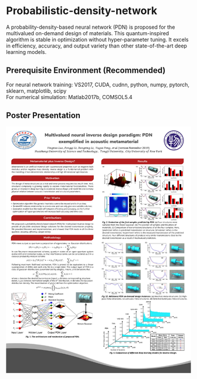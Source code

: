 # Probabilistic-density-network   
A probability-density-based neural network (PDN) is proposed for the multivalued on-demand design of materials. This quantum-inspired algorithm is stable in optimization without hyper-parameter tuning. It excels in efficiency, accuracy, and output variety than other state-of-the-art deep learning models.
## Prerequisite Environment (Recommended)
For neural network training: VS2017, CUDA, cudnn, python, numpy, pytorch, sklearn, matplotlib, scipy  
For numerical simulation: Matlab2017b, COMSOL5.4
## Poster Presentation
![image](https://github.com/yingtaoluo/Probabilistic-density-network/blob/master/POSTER_PDN.jpg)
